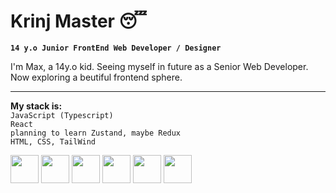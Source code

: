 # Krinj Master 😴

**`14 y.o Junior FrontEnd Web Developer / Designer`**

I'm Max, a 14y.o kid. Seeing myself in future as a Senior Web Developer. Now exploring a beutiful frontend sphere.<br><hr>
**My stack is:**<br>
`JavaScript (Typescript)` <br>
`React` <br>
`planning to learn Zustand, maybe Redux` <br>
`HTML, CSS, TailWind` <br>
<div style={{display: flex}}>
          <img width="45px" src="https://cdn.jsdelivr.net/gh/devicons/devicon/icons/javascript/javascript-original.svg" />
          <img width="45px" src="https://cdn.jsdelivr.net/gh/devicons/devicon/icons/typescript/typescript-original.svg" />
          <img width="45px" src="https://cdn.jsdelivr.net/gh/devicons/devicon/icons/react/react-original-wordmark.svg" />
          <img width="45px" src="https://cdn.jsdelivr.net/gh/devicons/devicon/icons/redux/redux-original.svg" />
          <img width="45px" src="https://cdn.jsdelivr.net/gh/devicons/devicon/icons/tailwindcss/tailwindcss-original-wordmark.svg" />
          <img width="45px" src="https://cdn.jsdelivr.net/gh/devicons/devicon/icons/bootstrap/bootstrap-original.svg" />
          
<div/>


          
          
          
          
          

